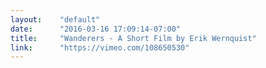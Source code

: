 ```yaml
---
layout:    "default"
date:      "2016-03-16 17:09:14-07:00"
title:     "Wanderers - A Short Film by Erik Wernquist"
link:      "https://vimeo.com/108650530"
---
```

